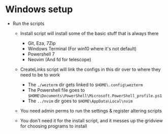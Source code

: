 # Windows setup

- Run the scripts
    * Install script will install some of the basic stuff that is always there
        - Git, Eza, 7Zip
        - Windows Terminal (For win10 where it's not default)
        - Powershell 7
        - Neovim (And fd for telescope)

    * CreateLinks script will link the configs in this dir over to where they need to be to work
        - The `./wezterm` dir gets linked to `$HOME\.config\wezterm`
        - The Powershell file goes to `$HOME\Documents\PowerShell\Microsoft.PowerShell_profile.ps1`
        - The `../nvim` dir goes to `$HOME\AppData\Local\nvim`

    * You need admin perms to run the settings & register altering scripts
    * You don't need it for the install script, and it messes up the gridview for choosing programs to install
